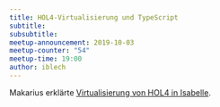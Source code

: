 ```yaml
---
title: HOL4-Virtualisierung und TypeScript
subtitle:
subsubtitle:
meetup-announcement: 2019-10-03
meetup-counter: "54"
meetup-time: 19:00
author: iblech
---
```


Makarius erklärte [Virtualisierung von HOL4 in
Isabelle](http://drops.dagstuhl.de/opus/volltexte/2019/11076/pdf/LIPIcs-ITP-2019-21.pdf).
